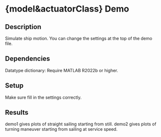 # {model&actuatorClass} Demo

## Description

Simulate ship motion. You can change the settings at the top of the demo file.

## Dependencies

Datatype dictionary: Require MATLAB R2022b or higher.

## Setup

Make sure fill in the settings correctly.

## Results

demo1 gives plots of straight sailing starting from still.
demo2 gives plots of turning maneuver starting from sailing at service speed.
